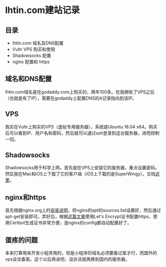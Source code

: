 # lhtin.com建站记录

## 目录

- lhtin.com 域名及DNS配置
- Vultr VPS 购买和使用
- Shadowsocks 配置
- nginx 配置和 https

## 域名和DNS配置

lhtin.com域名是在godaddy.com上购买的，两年100多。在我拥有了VPS之后（也就是有了IP），需要在godaddy上配置DNS的A记录指向到该IP。

## VPS

我实在Vultr上购买的VPS（虚拟专用服务器），系统是Ubuntu 18.04 x64。购买后可以看到IP、用户名和密码，然后就可以通过ssh登录到这台服务器，进而控制一切。

## Shadowsocks

Shadowsocks用于科学上网。首先是在VPS上安装它的服务器，重点设置密码。然后我在Mac和iOS上下载了它的客户端（iOS上下载的是SuperWingy）。文档[这里](https://github.com/shadowsocks/shadowsocks/wiki)。

## nginx和https

首先根据nginx.org上的[安装说明](http://nginx.org/en/linux_packages.html)，将nginx的apt的sources.list设置好，然后通过apt-get安装即可。弄好后，根据[这篇文章](https://www.vultr.com/docs/setup-lets-encrypt-with-nginx-on-ubuntu-16-04)使用Let's Encrypt证书配置https，使用Certbot生成证书非常方便，连nginx的config都自动配置好了。

## 蛋疼的问题

本来打算用来开发小程序用的，但是小程序的域名必须要备过案才行，而国外的vps没法备案。这个以后再说吧，没办法就再换到国内的服务器。